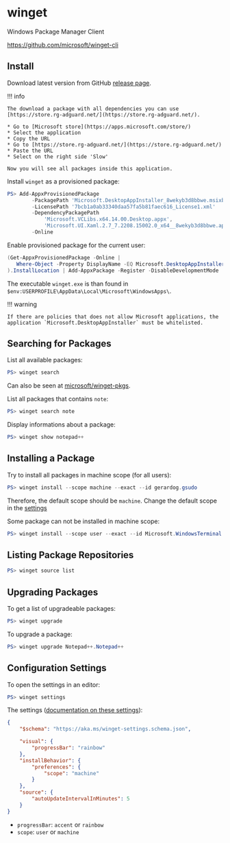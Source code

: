 # winget

Windows Package Manager Client

https://github.com/microsoft/winget-cli

## Install

Download latest version from GitHub
[release page](https://github.com/microsoft/winget-cli/releases).

!!! info

    The download a package with all dependencies you can use
    [https://store.rg-adguard.net/](https://store.rg-adguard.net/).

    * Go to [Microsoft store](https://apps.microsoft.com/store/)
    * Select the application
    * Copy the URL
    * Go to [https://store.rg-adguard.net/](https://store.rg-adguard.net/)
    * Paste the URL
    * Select on the right side 'Slow'

    Now you will see all packages inside this application.

Install `winget` as a provisioned package:

```powershell
PS> Add-AppxProvisionedPackage
        -PackagePath 'Microsoft.DesktopAppInstaller_8wekyb3d8bbwe.msixbundle'
        -LicensePath '7bcb1a0ab33340daa57fa5b81faec616_License1.xml'
        -DependencyPackagePath
            'Microsoft.VCLibs.x64.14.00.Desktop.appx',
            'Microsoft.UI.Xaml.2.7_7.2208.15002.0_x64__8wekyb3d8bbwe.appx'
        -Online
```

Enable provisioned package for the current user:

```powershell
(Get-AppxProvisionedPackage -Online | 
   Where-Object -Property DisplayName -EQ Microsoft.DesktopAppInstaller
).InstallLocation | Add-AppxPackage -Register -DisableDevelopmentMode
```

The executable `winget.exe` is than found in
`$env:USERPROFILE\AppData\Local\Microsoft\WindowsApps\`.

!!! warning

    If there are policies that does not allow Microsoft applications, the
    application `Microsoft.DesktopAppInstaller` must be whitelisted.

## Searching for Packages

List all available packages:

```powershell
PS> winget search 
```

Can also be seen at
[microsoft/winget-pkgs](https://github.com/microsoft/winget-pkgs/tree/master/manifests).

List all packages that contains `note`:

```powershell
PS> winget search note
```

Display informations about a package:

```powershell
PS> winget show notepad++
```

## Installing a Package

Try to install all packages in machine scope (for all users):

```powershell
PS> winget install --scope machine --exact --id gerardog.gsudo
```

Therefore, the default scope should be `machine`. Change the default scope in
the [settings](#configuration-settings)

Some package can not be installed in machine scope:

```powershell
PS> winget install --scope user --exact --id Microsoft.WindowsTerminal
```

## Listing Package Repositories

```powershell
PS> winget source list
```

## Upgrading Packages

To get a list of upgradeable packages:

```powershell
PS> winget upgrade
```

To upgrade a package:

```powershell
PS> winget upgrade Notepad++.Notepad++
```

## Configuration Settings

To open the settings in an editor:

```powershell
PS> winget settings
```

The settings ([documentation on these settings](https://aka.ms/winget-settings)):

```json
{
    "$schema": "https://aka.ms/winget-settings.schema.json",

    "visual": {
        "progressBar": "rainbow"
    },
    "installBehavior": {
        "preferences": {
            "scope": "machine"
        }
    },
    "source": {
        "autoUpdateIntervalInMinutes": 5
    }
}
```

* `progressBar`: `accent` or `rainbow`
* `scope`: `user` or `machine`
